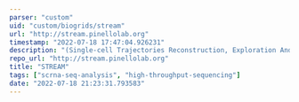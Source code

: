 ```yaml
---
parser: "custom"
uid: "custom/biogrids/stream"
url: "http://stream.pinellolab.org"
timestamp: "2022-07-18 17:47:04.926231"
description: "(Single-cell Trajectories Reconstruction, Exploration And Mapping) is an interactive computational pipeline for reconstructing complex celluar developmental trajectories from sc-qPCR, scRNA-seq or scATAC-seq data."
repo_url: "http://stream.pinellolab.org"
title: "STREAM"
tags: ["scrna-seq-analysis", "high-throughput-sequencing"]
date: "2022-07-18 21:23:31.793583"
---
```

